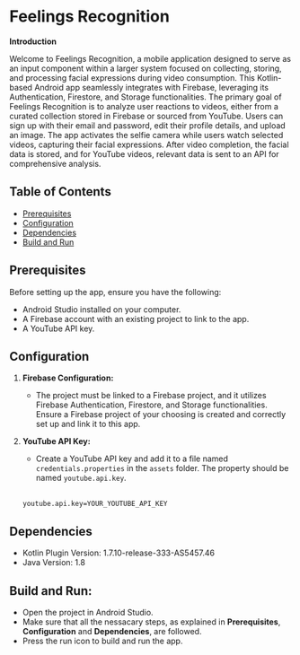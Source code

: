 # Feelings Recognition

**Introduction**

Welcome to Feelings Recognition, a mobile application designed to serve as an input component within a larger system focused on collecting, storing, and processing facial expressions during video consumption. This Kotlin-based Android app seamlessly integrates with Firebase, leveraging its Authentication, Firestore, and Storage functionalities. The primary goal of Feelings Recognition is to analyze user reactions to videos, either from a curated collection stored in Firebase or sourced from YouTube. Users can sign up with their email and password, edit their profile details, and upload an image. The app activates the selfie camera while users watch selected videos, capturing their facial expressions. After video completion, the facial data is stored, and for YouTube videos, relevant data is sent to an API for comprehensive analysis.

## Table of Contents

-   [Prerequisites](#prerequisites)
-   [Configuration](#configuration)
-   [Dependencies](#dependencies)
-   [Build and Run](#build-and-run)

## Prerequisites

Before setting up the app, ensure you have the following:

-   Android Studio installed on your computer.
-   A Firebase account with an existing project to link to the app.
-   A YouTube API key.

## Configuration

1. **Firebase Configuration:**

    - The project must be linked to a Firebase project, and it utilizes Firebase Authentication, Firestore, and Storage functionalities. Ensure a Firebase project of your choosing is created and correctly set up and link it to this app.

2. **YouTube API Key:**

    - Create a YouTube API key and add it to a file named `credentials.properties` in the `assets` folder. The property should be named `youtube.api.key`.
      <br>
      <br>

    ```properties
    youtube.api.key=YOUR_YOUTUBE_API_KEY
    ```

## Dependencies

-   Kotlin Plugin Version: 1.7.10-release-333-AS5457.46
-   Java Version: 1.8

## Build and Run:

-   Open the project in Android Studio.
-   Make sure that all the nessacary steps, as explained in **Prerequisites**, **Configuration** and **Dependencies**, are followed.
-   Press the run icon to build and run the app.
